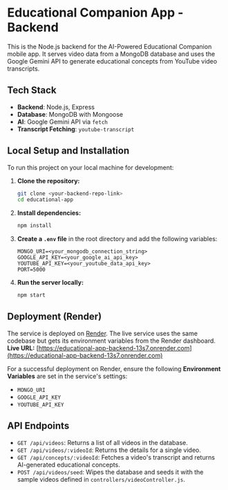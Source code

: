 # Educational Companion App - Backend

This is the Node.js backend for the AI-Powered Educational Companion mobile app. It serves video data from a MongoDB database and uses the Google Gemini API to generate educational concepts from YouTube video transcripts.

## Tech Stack

-   **Backend**: Node.js, Express
-   **Database**: MongoDB with Mongoose
-   **AI**: Google Gemini API via `fetch`
-   **Transcript Fetching**: `youtube-transcript`

## Local Setup and Installation

To run this project on your local machine for development:

1.  **Clone the repository:**
    ```bash
    git clone <your-backend-repo-link>
    cd educational-app
    ```
2.  **Install dependencies:**
    ```bash
    npm install
    ```
3.  **Create a `.env` file** in the root directory and add the following variables:
    ```
    MONGO_URI=<your_mongodb_connection_string>
    GOOGLE_API_KEY=<your_google_ai_api_key>
    YOUTUBE_API_KEY=<your_youtube_data_api_key>
    PORT=5000
    ```
4.  **Run the server locally:**
    ```bash
    npm start
    ```

## Deployment (Render)

The service is deployed on [Render](https://render.com/). The live service uses the same codebase but gets its environment variables from the Render dashboard.
**Live URL:** [https://educational-app-backend-13s7.onrender.com](https://educational-app-backend-13s7.onrender.com)


For a successful deployment on Render, ensure the following **Environment Variables** are set in the service's settings:
-   `MONGO_URI`
-   `GOOGLE_API_KEY`
-   `YOUTUBE_API_KEY`

## API Endpoints

-   `GET /api/videos`: Returns a list of all videos in the database.
-   `GET /api/videos/:videoId`: Returns the details for a single video.
-   `GET /api/concepts/:videoId`: Fetches a video's transcript and returns AI-generated educational concepts.
-   `POST /api/videos/seed`: Wipes the database and seeds it with the sample videos defined in `controllers/videoController.js`.
